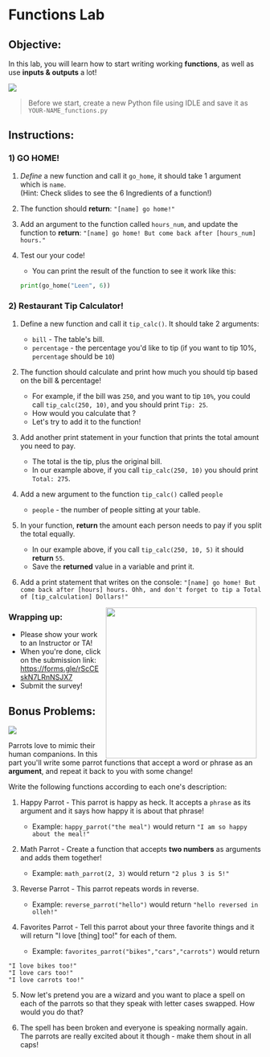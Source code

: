 # Functions Lab

## Objective: 
In this lab, you will learn how to start writing working **functions**, as well as use **inputs & outputs** a lot!


[![](https://media1.giphy.com/media/v1.Y2lkPTc5MGI3NjExeHRteW4xN2RmbjdjcTlsbzR0YnRxN3F5dXA3N2wwcXgwNXVmOGkzdiZlcD12MV9pbnRlcm5hbF9naWZfYnlfaWQmY3Q9Zw/AZ9E5rrNWsacg/giphy.webp)]()

> Before we start, create a new Python file using IDLE and save it as `YOUR-NAME_functions.py`


## Instructions:

<!-- 

### 1) Excited @MEET!
1. *Define* a new function and call it `excited`, it should take 1 argument which is `name`.

2. The function should **return**: `[name] is super excited to be at MEET!`

3. Let a neighbor try it out!
    - You can print the result of the function to see it work like this:
    ```python
    print(excited("Maggie"))
    ```
    -->
### 1) GO HOME!

1. *Define* a new function and call it `go_home`, it should take 1 argument which is `name`. </br>
(Hint: Check slides to see the 6 Ingredients of a function!)

2. The function should **return**: `"[name] go home!"`
    
3. Add an argument to the function called `hours_num`, and update the function to **return**: `"[name] go home! But come back after [hours_num] hours."`

3. Test our your code!
    - You can print the result of the function to see it work like this:
    ```python
    print(go_home("Leen", 6))
    ```


### 2) Restaurant Tip Calculator!

1. Define a new function and call it `tip_calc()`. It should take 2 arguments:
    - `bill` - The table's bill.
    - `percentage` - the percentage you'd like to tip (if you want to tip 10%, `percentage` should be `10`)

2. The function should calculate and print how much you should tip based on the bill & percentage!
    - For example, if the bill was `250`, and you want to tip `10%`, you could call `tip_calc(250, 10)`, and you should print `Tip: 25`.
    - How would you calculate that ?
    - Let's try to add it to the function!

3. Add another print statement in your function that prints the total amount you need to pay.
    - The total is the tip, plus the original bill.
    - In our example above, if you call `tip_calc(250, 10)` you should print `Total: 275`.

4. Add a new argument to the function `tip_calc()` called `people`
    -  `people` - the number of people sitting at your table.
    
5. In your function, **return** the amount each person needs to pay if you split the total equally.
    - In our example above, if you call `tip_calc(250, 10, 5)` it should **return** `55`.
    - Save the **returned** value in a variable and print it.
  
6. Add a print statement that writes on the console: `"[name] go home! But come back after [hours] hours. Ohh, and don't forget to tip a Total of [tip_calculation] Dollars!"`

<!--
- This is the total amount, divided by the number of people.
-->
<img src="https://media2.giphy.com/media/v1.Y2lkPTc5MGI3NjExZmt5NHBuYWxyMzQwcThsbXo5dHZyZzVueG1oenh1OHNrMHAwNXU2MyZlcD12MV9pbnRlcm5hbF9naWZfYnlfaWQmY3Q9Zw/hJBx3uQ3YktywyEKPT/giphy.webp" align="right" hspace="10" width="300">



### Wrapping up:
- Please show your work to an Instructor or TA!
- When you're done, click on the submission link: https://forms.gle/rScCEskN7LRnNSJX7 
- Submit the survey!

<!-- 
## Wrapping up:

Run the test.
- If it passes:
    - You can go on to try the bonus problems at the bottom of the lab. Be sure you don't change any of the code you already wrote!
    - When you're done, make sure to submit the lab with the `Submit` button on the top right.
- If it fails:
    - Review the lab to see if you missed any steps. You need to follow the steps _exactly_ to pass.
    - If you have questions, ask a classmate, or call over an Instructor or TA
-->

## Bonus Problems:
[![](https://camo.githubusercontent.com/2f9feb41e6febba197c32171bba0924fe0b0123a/687474703a2f2f312e62702e626c6f6773706f742e636f6d2f2d4844492d58694c697264382f546f614a736568535930492f414141414141414142736f2f5848584f555f71444b336b2f73313630302f506172726f742b46756e6e792b50696374757265735f312e6a7067)]()

Parrots love to mimic their human companions. In this part you'll write some parrot functions that accept a word or phrase as an **argument**, and repeat it back to you with some change!

Write the following functions according to each one's description:

1. Happy Parrot - This parrot is happy as heck. It accepts a `phrase` as its argument and it says how happy it is about that phrase!  
    - Example: `happy_parrot("the meal")` would return `"I am so happy about the meal!"`

2. Math Parrot - Create a function that accepts **two numbers** as arguments and adds them together!
    - Example: `math_parrot(2, 3)` would return `"2 plus 3 is 5!"`

3. Reverse Parrot - This parrot repeats words in reverse.
    - Example: `reverse_parrot("hello")` would return `"hello reversed in olleh!"`

4. Favorites Parrot - Tell this parrot about your three favorite things and it will return "I love [thing] too!" for each of them.
    - Example: `favorites_parrot("bikes","cars","carrots")` would return 
    
```
"I love bikes too!"
"I love cars too!"
"I love carrots too!"
```

5. Now let's pretend you are a wizard and you want to place a spell on each of the parrots so that they speak with letter cases swapped. How would you do that? 

6. The spell has been broken and everyone is speaking normally again. The parrots are really excited about it though - make them shout in all caps!


